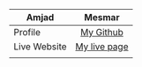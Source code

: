 |       Amjad   | Mesmar   |
|----------|:-------------:|
| Profile         |[My Github](https://github.com/AmjadMesmar)| 
|    Live Website      |[My live page](https://amjadmesmar.github.io/reading-notes/)            |
|          |            |

